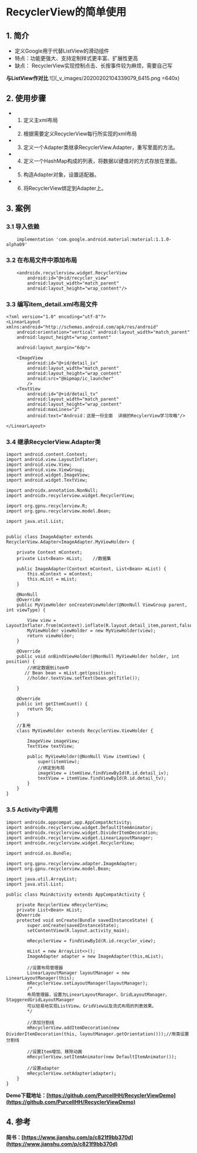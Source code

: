 # RecyclerView的简单使用

## 1. 简介
* 定义Google用于代替ListView的滑动组件
* 特点：功能更强大、支持定制样式更丰富、扩展性更高
* 缺点： RecyclerView实现控制点击、长按事件较为麻烦，需要自己写

**与ListView作对比**
![](_v_images/20200202104339079_6415.png =640x)

## 2. 使用步骤
* 1. 定义主xml布局
* 2. 根据需要定义RecyclerView每行所实现的xml布局
* 3. 定义一个Adapter类继承RecyclerView.Adapter，重写里面的方法。
* 4. 定义一个HashMap构成的列表，将数据以键值对的方式存放在里面。
* 5. 构造Adapter对象，设置适配器。
* 6. 将RecyclerView绑定到Adapter上。


## 3. 案例
### 3.1 导入依赖
```
    implementation 'com.google.android.material:material:1.1.0-alpha09'
```
### 3.2 在布局文件中添加布局
```
    <androidx.recyclerview.widget.RecyclerView
        android:id="@+id/recycler_view"
        android:layout_width="match_parent"
        android:layout_height="wrap_content"/>
```
### 3.3 编写item_detail.xml布局文件
```
<?xml version="1.0" encoding="utf-8"?>
<LinearLayout xmlns:android="http://schemas.android.com/apk/res/android"
    android:orientation="vertical" android:layout_width="match_parent"
    android:layout_height="wrap_content"

    android:layout_margin="6dp">

    <ImageView
        android:id="@+id/detail_iv"
        android:layout_width="match_parent"
        android:layout_height="wrap_content"
        android:src="@mipmap/ic_launcher"
        />
    <TextView
        android:id="@+id/detail_tv"
        android:layout_width="match_parent"
        android:layout_height="wrap_content"
        android:maxLines="2"
        android:text="Android：这是一份全面  详细的RecylerView学习攻略"/>

</LinearLayout>
```
### 3.4 继承RecyclerView.Adapter类
```
import android.content.Context;
import android.view.LayoutInflater;
import android.view.View;
import android.view.ViewGroup;
import android.widget.ImageView;
import android.widget.TextView;

import androidx.annotation.NonNull;
import androidx.recyclerview.widget.RecyclerView;

import org.gpnu.recyclerview.R;
import org.gpnu.recyclerview.model.Bean;

import java.util.List;


public class ImageAdapter extends RecyclerView.Adapter<ImageAdapter.MyViewHolder> {

    private Context mContext;    
    private List<Bean> mList;    //数据集

    public ImageAdapter(Context mContext, List<Bean> mList) {
        this.mContext = mContext;
        this.mList = mList;
    }

    @NonNull
    @Override
    public MyViewHolder onCreateViewHolder(@NonNull ViewGroup parent, int viewType) {

        View view = LayoutInflater.from(mContext).inflate(R.layout.detail_item,parent,false);    
        MyViewHolder viewHolder = new MyViewHolder(view);
        return viewHolder;
    }

    @Override
    public void onBindViewHolder(@NonNull MyViewHolder holder, int position) {
        //绑定数据到item中
       // Bean bean = mList.get(position);
        //holder.textView.setText(bean.getTitle());
        
    }

    @Override
    public int getItemCount() {
        return 50;
    }

    //复用
    class MyViewHolder extends RecyclerView.ViewHolder {

        ImageView imageView;
        TextView textView;

        public MyViewHolder(@NonNull View itemView) {
            super(itemView);
            //绑定到布局
            imageView = itemView.findViewById(R.id.detail_iv);
            textView = itemView.findViewById(R.id.detail_tv);
        }
    }
}

```

### 3.5 Activity中调用
```
import androidx.appcompat.app.AppCompatActivity;
import androidx.recyclerview.widget.DefaultItemAnimator;
import androidx.recyclerview.widget.DividerItemDecoration;
import androidx.recyclerview.widget.LinearLayoutManager;
import androidx.recyclerview.widget.RecyclerView;

import android.os.Bundle;

import org.gpnu.recyclerview.adapter.ImageAdapter;
import org.gpnu.recyclerview.model.Bean;

import java.util.ArrayList;
import java.util.List;

public class MainActivity extends AppCompatActivity {

    private RecyclerView mRecyclerView;
    private List<Bean> mList;
    @Override
    protected void onCreate(Bundle savedInstanceState) {
        super.onCreate(savedInstanceState);
        setContentView(R.layout.activity_main);

        mRecyclerView = findViewById(R.id.recycler_view);

        mList = new ArrayList<>();
        ImageAdapter adapter = new ImageAdapter(this,mList);

        //设置布局管理器
        LinearLayoutManager layoutManager = new LinearLayoutManager(this);
        mRecyclerView.setLayoutManager(layoutManager);
        /*
        布局管理器，设置为LinearLayoutManager、GridLayoutManager、StaggeredGridLayoutManager
        可以轻易地实现ListView，GridView以及流式布局的列表效果。
        */

        //添加分割线
        mRecyclerView.addItemDecoration(new DividerItemDecoration(this, layoutManager.getOrientation()));//用类设置分割线

        //设置Item增加、移除动画
        mRecyclerView.setItemAnimator(new DefaultItemAnimator());

        //设置adapter
        mRecyclerView.setAdapter(adapter);
    }
}

```

**Demo下载地址：[https://github.com/PurcellHH/RecyclerViewDemo](https://github.com/PurcellHH/RecyclerViewDemo)**

## 4. 参考
**简书：[https://www.jianshu.com/p/c821f9bb370d](https://www.jianshu.com/p/c821f9bb370d)**
